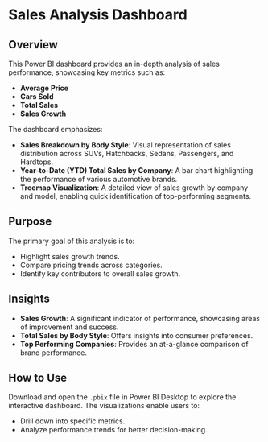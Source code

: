 # Sales Analysis Dashboard

## Overview
This Power BI dashboard provides an in-depth analysis of sales performance, showcasing key metrics such as:
- **Average Price**
- **Cars Sold**
- **Total Sales**
- **Sales Growth**

The dashboard emphasizes:
- **Sales Breakdown by Body Style**: Visual representation of sales distribution across SUVs, Hatchbacks, Sedans, Passengers, and Hardtops.
- **Year-to-Date (YTD) Total Sales by Company**: A bar chart highlighting the performance of various automotive brands.
- **Treemap Visualization**: A detailed view of sales growth by company and model, enabling quick identification of top-performing segments.

## Purpose
The primary goal of this analysis is to:
- Highlight sales growth trends.
- Compare pricing trends across categories.
- Identify key contributors to overall sales growth.

## Insights
- **Sales Growth**: A significant indicator of performance, showcasing areas of improvement and success.
- **Total Sales by Body Style**: Offers insights into consumer preferences.
- **Top Performing Companies**: Provides an at-a-glance comparison of brand performance.

## How to Use
Download and open the `.pbix` file in Power BI Desktop to explore the interactive dashboard. The visualizations enable users to:
- Drill down into specific metrics.
- Analyze performance trends for better decision-making.
